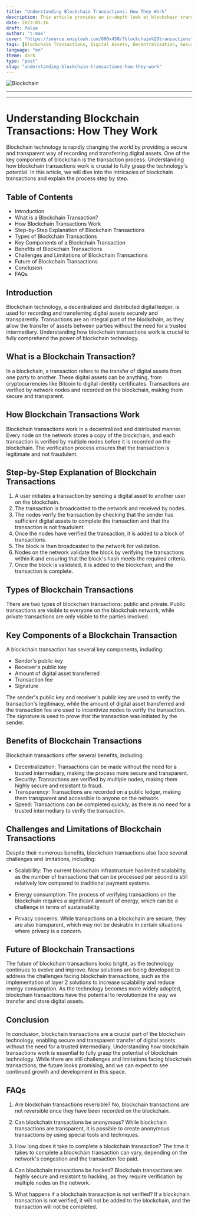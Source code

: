 ```yaml
---
title: "Understanding Blockchain Transactions: How They Work"
description: This article provides an in-depth look at blockchain transactions, including what they are, how they work, and their potential benefits and limitations. The article also discusses the future of blockchain transactions and answers some common questions about this technology.
date: 2023-03-16
draft: false
author: 't-max'
cover: "https://source.unsplash.com/800x450/?blockchain%20transactions"
tags: [Blockchain Transactions, Digital Assets, Decentralization, Security, Transparency]
language: "en"
theme: dark
type: "post"
slug: "understanding-blockchain-transactions-how-they-work"
---
```


![Blockchain](https://images.unsplash.com/photo-1509804428544-207b8054b369?ixlib=rb-4.0.3&ixid=MnwxMjA3fDB8MHxwaG90by1wYWdlfHx8fGVufDB8fHx8&auto=format&fit=crop&w=1470&q=80)

---
---

# Understanding Blockchain Transactions: How They Work

Blockchain technology is rapidly changing the world by providing a secure and transparent way of recording and transferring digital assets. One of the key components of blockchain is the transaction process. Understanding how blockchain transactions work is crucial to fully grasp the technology's potential. In this article, we will dive into the intricacies of blockchain transactions and explain the process step by step.

## Table of Contents

- Introduction
- What is a Blockchain Transaction?
- How Blockchain Transactions Work
- Step-by-Step Explanation of Blockchain Transactions
- Types of Blockchain Transactions
- Key Components of a Blockchain Transaction
- Benefits of Blockchain Transactions
- Challenges and Limitations of Blockchain Transactions
- Future of Blockchain Transactions
- Conclusion
- FAQs

## Introduction

Blockchain technology, a decentralized and distributed digital ledger, is used for recording and transferring digital assets securely and transparently. Transactions are an integral part of the blockchain, as they allow the transfer of assets between parties without the need for a trusted intermediary. Understanding how blockchain transactions work is crucial to fully comprehend the power of blockchain technology.

## What is a Blockchain Transaction?

In a blockchain, a transaction refers to the transfer of digital assets from one party to another. These digital assets can be anything, from cryptocurrencies like Bitcoin to digital identity certificates. Transactions are verified by network nodes and recorded on the blockchain, making them secure and transparent.

## How Blockchain Transactions Work

Blockchain transactions work in a decentralized and distributed manner. Every node on the network stores a copy of the blockchain, and each transaction is verified by multiple nodes before it is recorded on the blockchain. The verification process ensures that the transaction is legitimate and not fraudulent.

## Step-by-Step Explanation of Blockchain Transactions

1. A user initiates a transaction by sending a digital asset to another user on the blockchain.
2. The transaction is broadcasted to the network and received by nodes.
3. The nodes verify the transaction by checking that the sender has sufficient digital assets to complete the transaction and that the transaction is not fraudulent.
4. Once the nodes have verified the transaction, it is added to a block of transactions.
5. The block is then broadcasted to the network for validation.
6. Nodes on the network validate the block by verifying the transactions within it and ensuring that the block's hash meets the required criteria.
7. Once the block is validated, it is added to the blockchain, and the transaction is complete.

## Types of Blockchain Transactions

There are two types of blockchain transactions: public and private. Public transactions are visible to everyone on the blockchain network, while private transactions are only visible to the parties involved.

## Key Components of a Blockchain Transaction

A blockchain transaction has several key components, including:

- Sender's public key
- Receiver's public key
- Amount of digital asset transferred
- Transaction fee
- Signature

The sender's public key and receiver's public key are used to verify the transaction's legitimacy, while the amount of digital asset transferred and the transaction fee are used to incentivize nodes to verify the transaction. The signature is used to prove that the transaction was initiated by the sender.

## Benefits of Blockchain Transactions

Blockchain transactions offer several benefits, including:

- Decentralization: Transactions can be made without the need for a trusted intermediary, making the process more secure and transparent.
- Security: Transactions are verified by multiple nodes, making them highly secure and resistant to fraud.
- Transparency: Transactions are recorded on a public ledger, making them transparent and accessible to anyone on the network.
- Speed: Transactions can be completed quickly, as there is no need for a trusted intermediary to verify the transaction.

## Challenges and Limitations of Blockchain Transactions

Despite their numerous benefits, blockchain transactions also face several challenges and limitations, including:

- Scalability: The current blockchain infrastructure haslimited scalability, as the number of transactions that can be processed per second is still relatively low compared to traditional payment systems.

- Energy consumption: The process of verifying transactions on the blockchain requires a significant amount of energy, which can be a challenge in terms of sustainability.
- Privacy concerns: While transactions on a blockchain are secure, they are also transparent, which may not be desirable in certain situations where privacy is a concern.

## Future of Blockchain Transactions

The future of blockchain transactions looks bright, as the technology continues to evolve and improve. New solutions are being developed to address the challenges facing blockchain transactions, such as the implementation of layer 2 solutions to increase scalability and reduce energy consumption. As the technology becomes more widely adopted, blockchain transactions have the potential to revolutionize the way we transfer and store digital assets.

## Conclusion

In conclusion, blockchain transactions are a crucial part of the blockchain technology, enabling secure and transparent transfer of digital assets without the need for a trusted intermediary. Understanding how blockchain transactions work is essential to fully grasp the potential of blockchain technology. While there are still challenges and limitations facing blockchain transactions, the future looks promising, and we can expect to see continued growth and development in this space.

## FAQs

1. Are blockchain transactions reversible? No, blockchain transactions are not reversible once they have been recorded on the blockchain.
    
2. Can blockchain transactions be anonymous? While blockchain transactions are transparent, it is possible to create anonymous transactions by using special tools and techniques.
    
3. How long does it take to complete a blockchain transaction? The time it takes to complete a blockchain transaction can vary, depending on the network's congestion and the transaction fee paid.
    
4. Can blockchain transactions be hacked? Blockchain transactions are highly secure and resistant to hacking, as they require verification by multiple nodes on the network.
    
5. What happens if a blockchain transaction is not verified? If a blockchain transaction is not verified, it will not be added to the blockchain, and the transaction will not be completed.